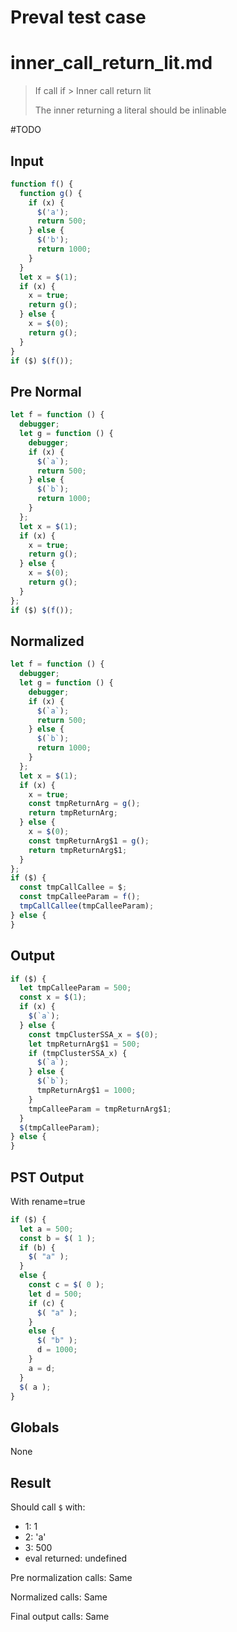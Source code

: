 # Preval test case

# inner_call_return_lit.md

> If call if > Inner call return lit
>
> The inner returning a literal should be inlinable

#TODO

## Input

`````js filename=intro
function f() {
  function g() {
    if (x) {
      $('a');
      return 500;
    } else {
      $('b');
      return 1000;
    }
  }
  let x = $(1);
  if (x) {
    x = true;
    return g();
  } else {
    x = $(0);
    return g();
  }
}
if ($) $(f());
`````

## Pre Normal


`````js filename=intro
let f = function () {
  debugger;
  let g = function () {
    debugger;
    if (x) {
      $(`a`);
      return 500;
    } else {
      $(`b`);
      return 1000;
    }
  };
  let x = $(1);
  if (x) {
    x = true;
    return g();
  } else {
    x = $(0);
    return g();
  }
};
if ($) $(f());
`````

## Normalized


`````js filename=intro
let f = function () {
  debugger;
  let g = function () {
    debugger;
    if (x) {
      $(`a`);
      return 500;
    } else {
      $(`b`);
      return 1000;
    }
  };
  let x = $(1);
  if (x) {
    x = true;
    const tmpReturnArg = g();
    return tmpReturnArg;
  } else {
    x = $(0);
    const tmpReturnArg$1 = g();
    return tmpReturnArg$1;
  }
};
if ($) {
  const tmpCallCallee = $;
  const tmpCalleeParam = f();
  tmpCallCallee(tmpCalleeParam);
} else {
}
`````

## Output


`````js filename=intro
if ($) {
  let tmpCalleeParam = 500;
  const x = $(1);
  if (x) {
    $(`a`);
  } else {
    const tmpClusterSSA_x = $(0);
    let tmpReturnArg$1 = 500;
    if (tmpClusterSSA_x) {
      $(`a`);
    } else {
      $(`b`);
      tmpReturnArg$1 = 1000;
    }
    tmpCalleeParam = tmpReturnArg$1;
  }
  $(tmpCalleeParam);
} else {
}
`````

## PST Output

With rename=true

`````js filename=intro
if ($) {
  let a = 500;
  const b = $( 1 );
  if (b) {
    $( "a" );
  }
  else {
    const c = $( 0 );
    let d = 500;
    if (c) {
      $( "a" );
    }
    else {
      $( "b" );
      d = 1000;
    }
    a = d;
  }
  $( a );
}
`````

## Globals

None

## Result

Should call `$` with:
 - 1: 1
 - 2: 'a'
 - 3: 500
 - eval returned: undefined

Pre normalization calls: Same

Normalized calls: Same

Final output calls: Same
